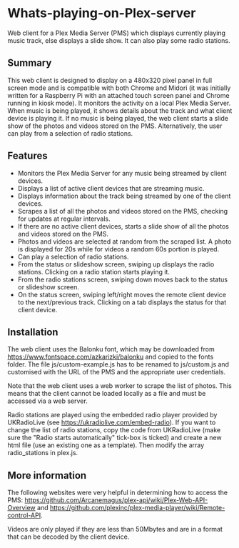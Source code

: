 # Whats-playing-on-Plex-server
Web client for a Plex Media Server (PMS) which displays currently playing music track, else displays a slide show. It can also play some radio stations.

## Summary
This web client is designed to display on a 480x320 pixel panel in full screen mode and is compatible with both Chrome and Midori (it was initially written for a Raspberry Pi with an attached touch screen panel and Chrome running in kiosk mode). It monitors the activity on a local Plex Media Server. When music is being played, it shows details about the track and what client device is playing it. If no music is being played, the web client starts a slide show of the photos and videos stored on the PMS. Alternatively, the user can play from a selection of radio stations.

## Features
* Monitors the Plex Media Server for any music being streamed by client devices.
* Displays a list of active client devices that are streaming music.
* Displays information about the track being streamed by one of the client devices.
* Scrapes a list of all the photos and videos stored on the PMS, checking for updates at regular intervals.
* If there are no active client devices, starts a slide show of all the photos and videos stored on the PMS.
* Photos and videos are selected at random from the scraped list. A photo is displayed for 20s while for videos a random 60s portion is played.
* Can play a selection of radio stations.
* From the status or slideshow screen, swiping up displays the radio stations. Clicking on a radio station starts playing it.
* From the radio stations screen, swiping down moves back to the status or slideshow screen.
* On the status screen, swiping left/right moves the remote client device to the next/previous track. Clicking on a tab displays the status for that client device.

## Installation
The web client uses the Balonku font, which may be downloaded from https://www.fontspace.com/azkarizki/balonku and copied to the fonts folder. The file js/custom-example.js has to be renamed to js/custom.js and customised with the URL of the PMS and the appropriate user credentials.

Note that the web client uses a web worker to scrape the list of photos. This means that the client cannot be loaded locally as a file and must be accessed via a web server.

Radio stations are played using the embedded radio player provided by UKRadioLive (see https://ukradiolive.com/embed-radio). If you want to change the list of radio stations, copy the code from UKRadioLive (make sure the "Radio starts automatically" tick-box is ticked) and create a new html file (use an existing one as a template). Then modify the array radio_stations in plex.js. 

## More information
The following websites were very helpful in determining how to access the PMS: https://github.com/Arcanemagus/plex-api/wiki/Plex-Web-API-Overview and https://github.com/plexinc/plex-media-player/wiki/Remote-control-API. 

Videos are only played if they are less than 50Mbytes and are in a format that can be decoded by the client device.
